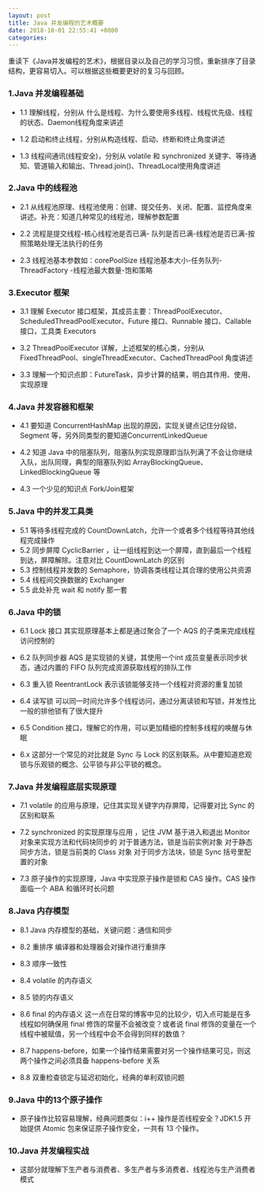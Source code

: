 ```yaml
---
layout: post
title: Java 并发编程的艺术概要
date: 2018-10-01 22:55:41 +0800
categories: 
---
```


重读下《Java并发编程的艺术》，根据目录以及自己的学习习惯，重新排序了目录结构，更容易切入。可以根据这些概要更好的复习与回顾。


### 1.Java 并发编程基础

* 1.1 理解线程，分别从 什么是线程、为什么要使用多线程、线程优先级、线程的状态、Daemon线程角度来讲述

* 1.2 启动和终止线程，分别从构造线程、启动、终断和终止角度讲述

* 1.3 线程间通讯(线程安全)，分别从 volatile 和 synchronized 关键字、等待通知、管道输入和输出、Thread.join()、ThreadLocal使用角度讲述


### 2.Java 中的线程池

* 2.1 从线程池原理、线程池使用：创建、提交任务、关闭、配置、监控角度来讲述。补充：知道几种常见的线程池，理解参数配置

* 2.2 流程是提交线程-核心线程池是否已满- 队列是否已满-线程池是否已满-按照策略处理无法执行的任务

* 2.3 线程池基本参数如：corePoolSize 线程池基本大小-任务队列- ThreadFactory -线程池最大数量-饱和策略

### 3.Executor 框架

* 3.1 理解 Executor 接口框架，其成员主要：ThreadPoolExecutor、ScheduledThreadPoolExecutor、Future 接口、Runnable 接口、Callable 接口，工具类 Executors

* 3.2 ThreadPoolExecutor 详解，上述框架的核心类，分别从 FixedThreadPool、singleThreadExecutor、CachedThreadPool 角度讲述

* 3.3 理解一个知识点即：FutureTask，异步计算的结果，明白其作用、使用、实现原理


### 4.Java 并发容器和框架

* 4.1 要知道 ConcurrentHashMap 出现的原因，实现关键点记住分段锁、Segment 等，另外同类型的要知道ConcurrentLinkedQueue

* 4.2 知道 Java 中的阻塞队列，阻塞队列实现原理即当队列满了不会让你继续入队，出队同理，典型的阻塞队列如 ArrayBlockingQueue、LinkedBlockingQueue 等

* 4.3 一个少见的知识点 Fork/Join框架


### 5.Java 中的并发工具类 

* 5.1 等待多线程完成的 CountDownLatch，允许一个或者多个线程等待其他线程完成操作
* 5.2 同步屏障 CyclicBarrier ，让一组线程到达一个屏障，直到最后一个线程到达，屏障解除。注意对比 CountDownLatch 的区别
* 5.3 控制线程并发数的 Semaphore，协调各类线程让其合理的使用公共资源
* 5.4 线程间交换数据的 Exchanger
* 5.5 此处补充 wait 和 notify 那一套

### 6.Java 中的锁

* 6.1 Lock 接口 其实现原理基本上都是通过聚合了一个 AQS 的子类来完成线程访问控制的

* 6.2 队列同步器 AQS 是实现锁的关键，其使用一个int 成员变量表示同步状态，通过内置的 FIFO 队列完成资源获取线程的排队工作

* 6.3 重入锁 ReentrantLock 表示该锁能够支持一个线程对资源的重复加锁

* 6.4 读写锁 可以同一时间允许多个线程访问，通过分离读锁和写锁，并发性比一般的排他锁有了很大提升

* 6.5 Condition 接口，理解它的作用，可以更加精细的控制多线程的唤醒与休眠

* 6.x 这部分一个常见的对比就是 Sync 与 Lock 的区别联系。从中要知道悲观锁与乐观锁的概念、公平锁与非公平锁的概念。

### 7.Java 并发编程底层实现原理

* 7.1 volatile 的应用与原理，记住其实现关键字内存屏障，记得要对比 Sync 的区别和联系

* 7.2 synchronized 的实现原理与应用 ，记住 JVM 基于进入和退出 Monitor 对象来实现方法和代码块同步的
对于普通方法，锁是当前实例对象
对于静态同步方法，锁是当前类的 Class 对象
对于同步方法块，锁是 Sync 括号里配置的对象

* 7.3 原子操作的实现原理，Java  中实现原子操作是锁和 CAS 操作。CAS 操作面临一个 ABA 和循环时长问题

### 8.Java 内存模型

* 8.1 Java 内存模型的基础，关键问题：通信和同步

* 8.2 重排序 编译器和处理器会对操作进行重排序

* 8.3 顺序一致性

* 8.4 volatile 的内存语义

* 8.5 锁的内存语义

* 8.6 final 的内存语义 这一点在日常的博客中见的比较少，切入点可能是在多线程如何确保用 final 修饰的常量不会被改变？或者说 final 修饰的变量在一个线程中被赋值，另一个线程中会不会得到同样的数值？

* 8.7 happens-before，如果一个操作结果需要对另一个操作结果可见，则这两个操作之间必须具备 happens-before 关系

* 8.8 双重检查锁定与延迟初始化，经典的单利双锁问题

### 9.Java 中的13个原子操作

* 原子操作比较容易理解，经典问题类似：i++ 操作是否线程安全？JDK1.5 开始提供 Atomic 包来保证原子操作安全，一共有 13 个操作。

### 10.Java 并发编程实战

* 这部分就理解下生产者与消费者、多生产者与多消费者、线程池与生产消费者模式